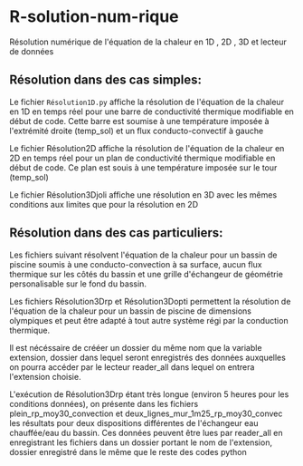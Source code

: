 # R-solution-num-rique
Résolution numérique de l'équation de la chaleur en 1D , 2D , 3D et lecteur de données


## Résolution dans des cas simples:

Le fichier `Résolution1D.py` affiche la résolution de l'équation de la chaleur en 1D en temps réel pour une barre de conductivité thermique modifiable en début de code.
Cette barre est soumise à une température imposée à l'extrémité droite (temp_sol) et un flux conducto-convectif à gauche

Le fichier Résolution2D affiche la résolution de l'équation de la chaleur en 2D en temps réel pour un plan de conductivité thermique modifiable en début de code.
Ce plan est souis à une température imposée sur le tour (temp_sol)

Le fichier Résolution3Djoli affiche une résolution en 3D avec les mêmes conditions aux limites que pour la résolution en 2D


## Résolution dans des cas particuliers:

Les fichiers suivant résolvent l'équation de la chaleur pour un bassin de piscine soumis à une conducto-convection à sa surface, aucun flux thermique sur les côtés du bassin et une grille d'échangeur de géométrie personalisable sur le fond du bassin.

Les fichiers Résolution3Drp et Résolution3Dopti permettent la résolution de l'équation de la chaleur pour un bassin de piscine de dimensions olympiques et peut être adapté à tout autre système régi par la conduction thermique.

Il est nécéssaire de crééer un dossier du même nom que la variable extension, dossier dans lequel seront enregistrés des données auxquelles on pourra accéder par le lecteur reader_all dans lequel on entrera l'extension choisie.

L'exécution de Résolution3Drp étant très longue (environ 5 heures pour les conditions données), on présente dans les fichiers plein_rp_moy30_convection et deux_lignes_mur_1m25_rp_moy30_convec les résultats pour deux dispositions différentes de l'échangeur eau chauffée/eau du bassin.
Ces données peuvent être lues par reader_all en enregistrant les fichiers dans un dossier portant le nom de l'extension, dossier enregistré dans le même que le reste des codes python
